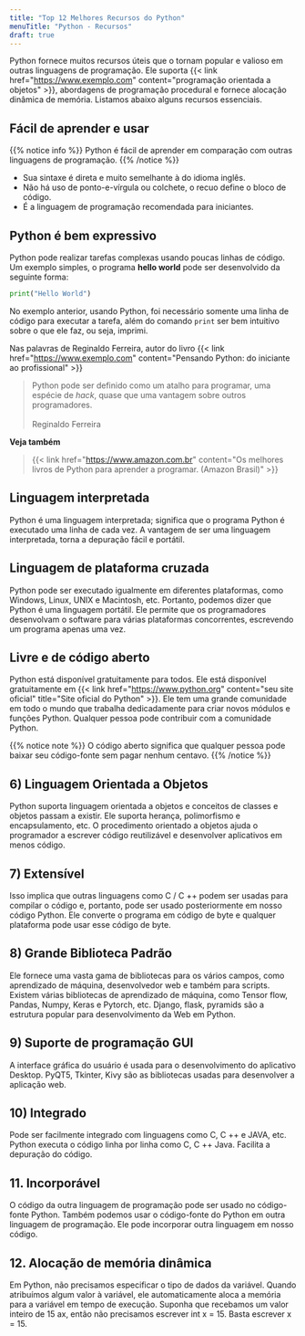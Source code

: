 ```yaml
---
title: "Top 12 Melhores Recursos do Python"
menuTitle: "Python - Recursos"
draft: true
---
```


Python fornece muitos recursos úteis que o tornam popular e valioso em outras linguagens de programação. Ele suporta {{< link href="https://www.exemplo.com" content="programação orientada a objetos" >}}, abordagens de programação procedural e fornece alocação dinâmica de memória. Listamos abaixo alguns recursos essenciais.

## Fácil de aprender e usar

{{% notice info %}}
Python é fácil de aprender em comparação com outras linguagens de programação.
{{% /notice %}}

* Sua sintaxe é direta e muito semelhante à do idioma inglês.
* Não há uso de ponto-e-vírgula ou colchete, o recuo define o bloco de código.
* É a linguagem de programação recomendada para iniciantes.

## Python é bem expressivo

Python pode realizar tarefas complexas usando poucas linhas de código. Um exemplo simples, o programa **hello world** pode ser desenvolvido da seguinte forma:

```python
print("Hello World")
```

No exemplo anterior, usando Python, foi necessário somente uma linha de código para executar a tarefa, além do comando `print` ser bem intuitivo sobre o que ele faz, ou seja, imprimi.

Nas palavras de Reginaldo Ferreira, autor do livro {{< link href="https://www.exemplo.com" content="Pensando Python: do iniciante ao profissional" >}}

> Python pode ser definido como um atalho para programar, uma espécie de _hack_, quase que uma vantagem sobre outros programadores.\
\
Reginaldo Ferreira

**Veja também**
>{{< link href="https://www.amazon.com.br" content="Os melhores livros de Python para aprender a programar. (Amazon Brasil)" >}}

## Linguagem interpretada
Python é uma linguagem interpretada; significa que o programa Python é executado uma linha de cada vez. A vantagem de ser uma linguagem interpretada, torna a depuração fácil e portátil.

## Linguagem de plataforma cruzada
Python pode ser executado igualmente em diferentes plataformas, como Windows, Linux, UNIX e Macintosh, etc. Portanto, podemos dizer que Python é uma linguagem portátil. Ele permite que os programadores desenvolvam o software para várias plataformas concorrentes, escrevendo um programa apenas uma vez.

## Livre e de código aberto
Python está disponível gratuitamente para todos. Ele está disponível gratuitamente em {{< link href="https://www.python.org" content="seu site oficial" title="Site oficial do Python" >}}. Ele tem uma grande comunidade em todo o mundo que trabalha dedicadamente para criar novos módulos e funções Python. Qualquer pessoa pode contribuir com a comunidade Python.

{{% notice note %}}
O código aberto significa que qualquer pessoa pode baixar seu código-fonte sem pagar nenhum centavo.
{{% /notice %}}

## 6) Linguagem Orientada a Objetos
Python suporta linguagem orientada a objetos e conceitos de classes e objetos passam a existir. Ele suporta herança, polimorfismo e encapsulamento, etc. O procedimento orientado a objetos ajuda o programador a escrever código reutilizável e desenvolver aplicativos em menos código.

## 7) Extensível
Isso implica que outras linguagens como C / C ++ podem ser usadas para compilar o código e, portanto, pode ser usado posteriormente em nosso código Python. Ele converte o programa em código de byte e qualquer plataforma pode usar esse código de byte.

## 8) Grande Biblioteca Padrão
Ele fornece uma vasta gama de bibliotecas para os vários campos, como aprendizado de máquina, desenvolvedor web e também para scripts. Existem várias bibliotecas de aprendizado de máquina, como Tensor flow, Pandas, Numpy, Keras e Pytorch, etc. Django, flask, pyramids são a estrutura popular para desenvolvimento da Web em Python.

## 9) Suporte de programação GUI
A interface gráfica do usuário é usada para o desenvolvimento do aplicativo Desktop. PyQT5, Tkinter, Kivy são as bibliotecas usadas para desenvolver a aplicação web.

## 10) Integrado
Pode ser facilmente integrado com linguagens como C, C ++ e JAVA, etc. Python executa o código linha por linha como C, C ++ Java. Facilita a depuração do código.

## 11. Incorporável
O código da outra linguagem de programação pode ser usado no código-fonte Python. Também podemos usar o código-fonte do Python em outra linguagem de programação. Ele pode incorporar outra linguagem em nosso código.

## 12. Alocação de memória dinâmica
Em Python, não precisamos especificar o tipo de dados da variável. Quando atribuímos algum valor à variável, ele automaticamente aloca a memória para a variável em tempo de execução. Suponha que recebamos um valor inteiro de 15 ax, então não precisamos escrever int x = 15. Basta escrever x = 15.